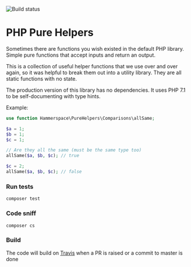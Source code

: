 ![Build status](https://travis-ci.org/hammerspacecouk/php-pure-helpers.svg?branch=master)

# PHP Pure Helpers

Sometimes there are functions you wish existed in the default PHP library. Simple pure functions that accept inputs and return an output.

This is a collection of useful helper functions that we use over and over again, so it was helpful to break them out into a utility library. They are all static functions with no state.

The production version of this library has no dependencies. It uses PHP 7.1 to be self-documenting with type hints.

Example:

```php
use function Hammerspace\PureHelpers\Comparisons\allSame;

$a = 1;
$b = 1;
$c = 1;

// Are they all the same (must be the same type too)
allSame($a, $b, $c); // true

$c = 2;
allSame($a, $b, $c); // false
```

### Run tests
`composer test`

### Code sniff
`composer cs`

### Build
The code will build on [Travis](https://travis-ci.org/hammerspacecouk/php-pure-helpers) when a PR is raised or a commit to master is done
